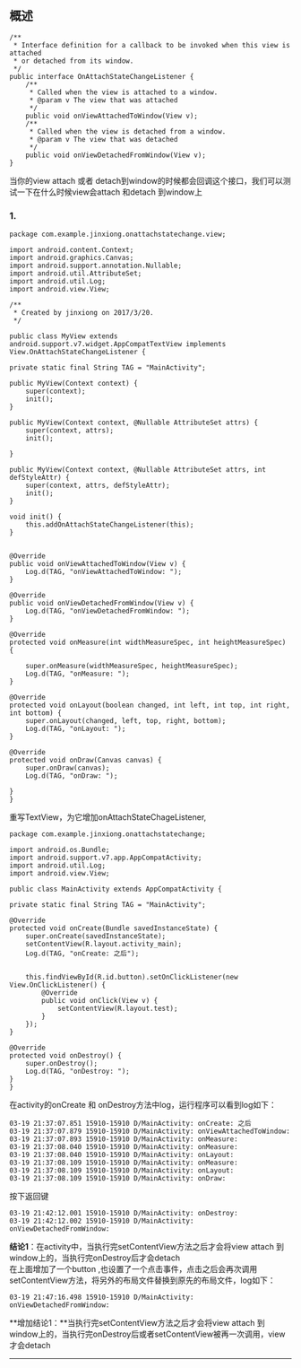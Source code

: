 ## 概述 ##
	
	/**
     * Interface definition for a callback to be invoked when this view is attached
     * or detached from its window.
     */
    public interface OnAttachStateChangeListener {
        /**
         * Called when the view is attached to a window.
         * @param v The view that was attached
         */
        public void onViewAttachedToWindow(View v);
        /**
         * Called when the view is detached from a window.
         * @param v The view that was detached
         */
        public void onViewDetachedFromWindow(View v);
    }
当你的view attach 或者 detach到window的时候都会回调这个接口，我们可以测试一下在什么时候view会attach 和detach 到window上  
### 1. ###

	package com.example.jinxiong.onattachstatechange.view;

	import android.content.Context;
	import android.graphics.Canvas;
	import android.support.annotation.Nullable;
	import android.util.AttributeSet;
	import android.util.Log;
	import android.view.View;
	
	/**
	 * Created by jinxiong on 2017/3/20.
	 */
	
	public class MyView extends android.support.v7.widget.AppCompatTextView implements View.OnAttachStateChangeListener {

    private static final String TAG = "MainActivity";

    public MyView(Context context) {
        super(context);
        init();
    }

    public MyView(Context context, @Nullable AttributeSet attrs) {
        super(context, attrs);
        init();

    }

    public MyView(Context context, @Nullable AttributeSet attrs, int defStyleAttr) {
        super(context, attrs, defStyleAttr);
        init();
    }

    void init() {
        this.addOnAttachStateChangeListener(this);
    }


    @Override
    public void onViewAttachedToWindow(View v) {
        Log.d(TAG, "onViewAttachedToWindow: ");
    }

    @Override
    public void onViewDetachedFromWindow(View v) {
        Log.d(TAG, "onViewDetachedFromWindow: ");
    }

    @Override
    protected void onMeasure(int widthMeasureSpec, int heightMeasureSpec) {

        super.onMeasure(widthMeasureSpec, heightMeasureSpec);
        Log.d(TAG, "onMeasure: ");
    }

    @Override
    protected void onLayout(boolean changed, int left, int top, int right, int bottom) {
        super.onLayout(changed, left, top, right, bottom);
        Log.d(TAG, "onLayout: ");
    }

    @Override
    protected void onDraw(Canvas canvas) {
        super.onDraw(canvas);
        Log.d(TAG, "onDraw: ");

    }
	}
重写TextView，为它增加onAttachStateChageListener,
	
	package com.example.jinxiong.onattachstatechange;

	import android.os.Bundle;
	import android.support.v7.app.AppCompatActivity;
	import android.util.Log;
	import android.view.View;
	
	public class MainActivity extends AppCompatActivity {

    private static final String TAG = "MainActivity";

    @Override
    protected void onCreate(Bundle savedInstanceState) {
        super.onCreate(savedInstanceState);
        setContentView(R.layout.activity_main);
        Log.d(TAG, "onCreate: 之后");


        this.findViewById(R.id.button).setOnClickListener(new View.OnClickListener() {
            @Override
            public void onClick(View v) {
                setContentView(R.layout.test);
            }
        });
    }

    @Override
    protected void onDestroy() {
        super.onDestroy();
        Log.d(TAG, "onDestroy: ");
    }
	}
在activity的onCreate 和 onDestroy方法中log，运行程序可以看到log如下：   

	03-19 21:37:07.851 15910-15910 D/MainActivity: onCreate: 之后
	03-19 21:37:07.879 15910-15910 D/MainActivity: onViewAttachedToWindow: 
	03-19 21:37:07.893 15910-15910 D/MainActivity: onMeasure: 
	03-19 21:37:08.040 15910-15910 D/MainActivity: onMeasure: 
	03-19 21:37:08.040 15910-15910 D/MainActivity: onLayout: 
	03-19 21:37:08.109 15910-15910 D/MainActivity: onMeasure: 
	03-19 21:37:08.109 15910-15910 D/MainActivity: onLayout: 
	03-19 21:37:08.109 15910-15910 D/MainActivity: onDraw: 
按下返回键  
	
	03-19 21:42:12.001 15910-15910 D/MainActivity: onDestroy: 
	03-19 21:42:12.002 15910-15910 D/MainActivity: onViewDetachedFromWindow:
**结论1**：在activity中，当执行完setContentView方法之后才会将view attach 到window上的，当执行完onDestroy后才会detach   
在上面增加了一个button ,也设置了一个点击事件，点击之后会再次调用setContentView方法，将另外的布局文件替换到原先的布局文件，log如下：  

	03-19 21:47:16.498 15910-15910 D/MainActivity: onViewDetachedFromWindow: 
**增加结论1：**当执行完setContentView方法之后才会将view attach 到window上的，当执行完onDestroy后或者setContentView被再一次调用，view才会detach

----------

